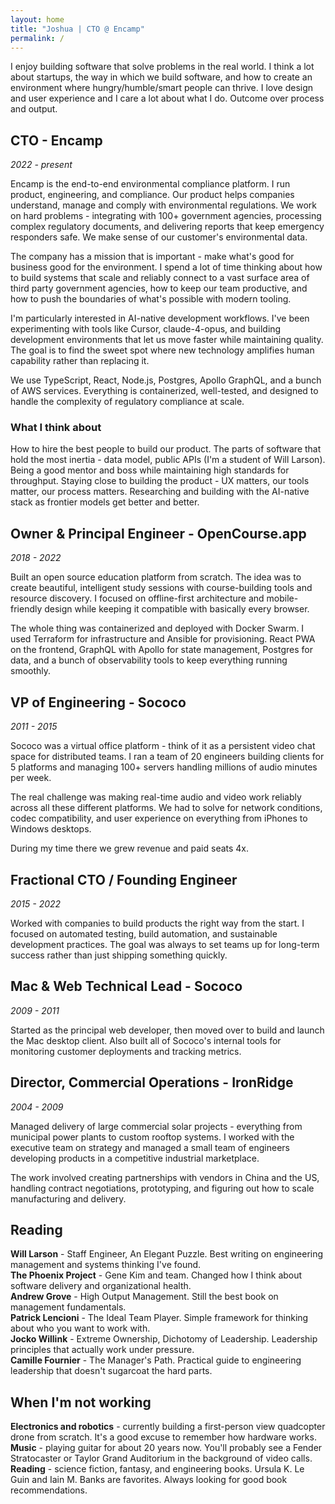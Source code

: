 ```yaml
---
layout: home
title: "Joshua | CTO @ Encamp"
permalink: /
---
```


I enjoy building software that solve problems in the real world. I think a lot
about startups, the way in which we build software, and how to create an
environment where hungry/humble/smart people can thrive. I love design and user
experience and I care a lot about what I do. Outcome over process and output.

<div class="resume-layout">
<div class="resume-main">

## CTO - Encamp

_2022 - present_

Encamp is the end-to-end environmental compliance platform. I run product,
engineering, and compliance. Our product helps companies understand, manage and
comply with environmental regulations. We work on hard problems - integrating
with 100+ government agencies, processing complex regulatory documents, and
delivering reports that keep emergency responders safe. We make sense of our
customer's environmental data.

The company has a mission that is important - make what's good for business good
for the environment. I spend a lot of time thinking about how to build systems
that scale and reliably connect to a vast surface area of third party government
agencies, how to keep our team productive, and how to push the boundaries of
what's possible with modern tooling.

I'm particularly interested in AI-native development workflows. I've been
experimenting with tools like Cursor, claude-4-opus, and building development
environments that let us move faster while maintaining quality. The goal is to
find the sweet spot where new technology amplifies human capability rather than
replacing it.

We use TypeScript, React, Node.js, Postgres, Apollo GraphQL, and a bunch of AWS
services. Everything is containerized, well-tested, and designed to handle the
complexity of regulatory compliance at scale.

### What I think about

How to hire the best people to build our product. The parts of software that
hold the most inertia - data model, public APIs (I'm a student of Will Larson).
Being a good mentor and boss while maintaining high standards for throughput.
Staying close to building the product - UX matters, our tools matter, our
process matters. Researching and building with the AI-native stack as frontier
models get better and better.

## Owner & Principal Engineer - OpenCourse.app

_2018 - 2022_

Built an open source education platform from scratch. The idea was to create
beautiful, intelligent study sessions with course-building tools and resource
discovery. I focused on offline-first architecture and mobile-friendly design
while keeping it compatible with basically every browser.

The whole thing was containerized and deployed with Docker Swarm. I used
Terraform for infrastructure and Ansible for provisioning. React PWA on the
frontend, GraphQL with Apollo for state management, Postgres for data, and a
bunch of observability tools to keep everything running smoothly.

## VP of Engineering - Sococo

_2011 - 2015_

Sococo was a virtual office platform - think of it as a persistent video chat
space for distributed teams. I ran a team of 20 engineers building clients for 5
platforms and managing 100+ servers handling millions of audio minutes per week.

The real challenge was making real-time audio and video work reliably across all
these different platforms. We had to solve for network conditions, codec
compatibility, and user experience on everything from iPhones to Windows
desktops.

During my time there we grew revenue and paid seats 4x.

## Fractional CTO / Founding Engineer

_2015 - 2022_

Worked with companies to build products the right way from the start. I focused
on automated testing, build automation, and sustainable development practices.
The goal was always to set teams up for long-term success rather than just
shipping something quickly.

## Mac & Web Technical Lead - Sococo

_2009 - 2011_

Started as the principal web developer, then moved over to build and launch the
Mac desktop client. Also built all of Sococo's internal tools for monitoring
customer deployments and tracking metrics.

## Director, Commercial Operations - IronRidge

_2004 - 2009_

Managed delivery of large commercial solar projects - everything from municipal
power plants to custom rooftop systems. I worked with the executive team on
strategy and managed a small team of engineers developing products in a
competitive industrial marketplace.

The work involved creating partnerships with vendors in China and the US,
handling contract negotiations, prototyping, and figuring out how to scale
manufacturing and delivery.

</div>
<div class="resume-sidebar">

## Reading

<div class="sidebar-item">
<strong>Will Larson</strong> - Staff Engineer, An Elegant Puzzle. Best writing on engineering management and systems thinking I've found.
</div>

<div class="sidebar-item">
<strong>The Phoenix Project</strong> - Gene Kim and team. Changed how I think about software delivery and organizational health.
</div>

<div class="sidebar-item">
<strong>Andrew Grove</strong> - High Output Management. Still the best book on management fundamentals.
</div>

<div class="sidebar-item">
<strong>Patrick Lencioni</strong> - The Ideal Team Player. Simple framework for thinking about who you want to work with.
</div>

<div class="sidebar-item">
<strong>Jocko Willink</strong> - Extreme Ownership, Dichotomy of Leadership. Leadership principles that actually work under pressure.
</div>

<div class="sidebar-item">
<strong>Camille Fournier</strong> - The Manager's Path. Practical guide to engineering leadership that doesn't sugarcoat the hard parts.
</div>

## When I'm not working

<div class="sidebar-item">
<strong>Electronics and robotics</strong> - currently building a first-person view quadcopter drone from scratch. It's a good excuse to remember how hardware works.
</div>

<div class="sidebar-item">
<strong>Music</strong> - playing guitar for about 20 years now. You'll probably see a Fender Stratocaster or Taylor Grand Auditorium in the background of video calls.
</div>

<div class="sidebar-item">
<strong>Reading</strong> - science fiction, fantasy, and engineering books. Ursula K. Le Guin and Iain M. Banks are favorites. Always looking for good book recommendations.
</div>

</div>
</div>
